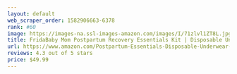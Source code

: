 ```yaml
---
layout: default 
﻿web_scraper_order: 1582906663-6378
rank: #60
image: https://images-na.ssl-images-amazon.com/images/I/71zlvl1ZT8L.jpg
title: FridaBaby Mom Postpartum Recovery Essentials Kit | Disposable Underwear, Ice Maxi Absorbency…
url: https://www.amazon.com/Postpartum-Essentials-Disposable-Underwear-Absorbency/dp/B07TFBK9Y3/ref=zg_mw_hpc_60?_encoding=UTF8&psc=1&refRID=25WQDBTAJF2JRCYG7BG8
reviews: 4.3 out of 5 stars
price: $49.99 
---
```


